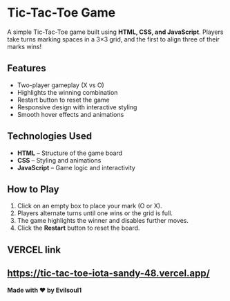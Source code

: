 # Tic-Tac-Toe Game

A simple Tic-Tac-Toe game built using **HTML, CSS, and JavaScript**. Players take turns marking spaces in a 3×3 grid, and the first to align three of their marks wins!

## Features
- Two-player gameplay (X vs O)
- Highlights the winning combination
- Restart button to reset the game
- Responsive design with interactive styling
- Smooth hover effects and animations

## Technologies Used
- **HTML** – Structure of the game board
- **CSS** – Styling and animations
- **JavaScript** – Game logic and interactivity

## How to Play
1. Click on an empty box to place your mark (O or X).
2. Players alternate turns until one wins or the grid is full.
3. The game highlights the winner and disables further moves.
4. Click the **Restart** button to reset the board.


## VERCEL link
https://tic-tac-toe-iota-sandy-48.vercel.app/
---
**Made with ❤️ by Evilsoul1**

